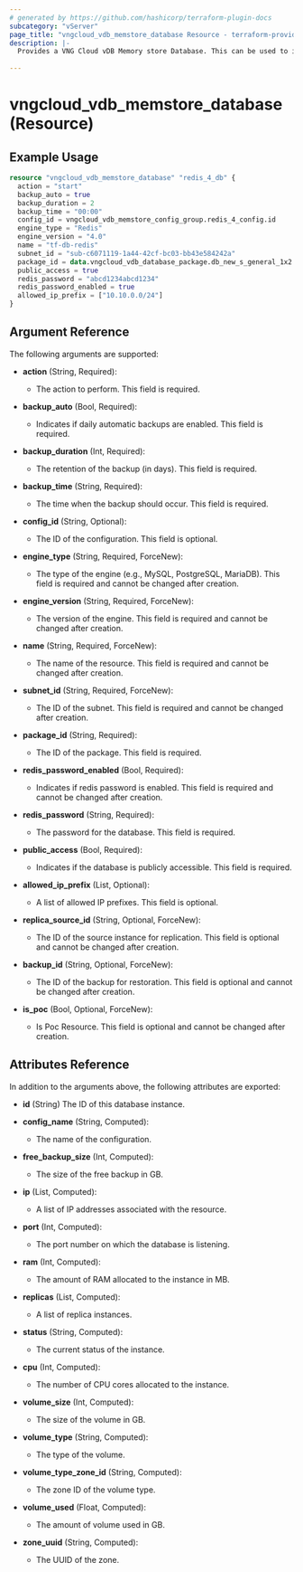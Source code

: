 ```yaml
---
# generated by https://github.com/hashicorp/terraform-plugin-docs
subcategory: "vServer"
page_title: "vngcloud_vdb_memstore_database Resource - terraform-provider-vngcloud"
description: |-
  Provides a VNG Cloud vDB Memory store Database. This can be used to import, create, modify, and delete.
  
---
```


# vngcloud_vdb_memstore_database (Resource)



## Example Usage

```terraform
resource "vngcloud_vdb_memstore_database" "redis_4_db" {
  action = "start"
  backup_auto = true
  backup_duration = 2
  backup_time = "00:00"
  config_id = vngcloud_vdb_memstore_config_group.redis_4_config.id
  engine_type = "Redis"
  engine_version = "4.0"
  name = "tf-db-redis"
  subnet_id = "sub-c6071119-1a44-42cf-bc03-bb43e584242a"
  package_id = data.vngcloud_vdb_database_package.db_new_s_general_1x2.id
  public_access = true
  redis_password = "abcd1234abcd1234"
  redis_password_enabled = true
  allowed_ip_prefix = ["10.10.0.0/24"]
}
```

## Argument Reference

The following arguments are supported:

- **action** (String, Required):
    - The action to perform. This field is required.

- **backup_auto** (Bool, Required):
    - Indicates if daily automatic backups are enabled. This field is required.

- **backup_duration** (Int, Required):
    - The retention of the backup (in days). This field is required.

- **backup_time** (String, Required):
    - The time when the backup should occur. This field is required.

- **config_id** (String, Optional):
    - The ID of the configuration. This field is optional.

- **engine_type** (String, Required, ForceNew):
    - The type of the engine (e.g., MySQL, PostgreSQL, MariaDB). This field is required and cannot be changed after creation.

- **engine_version** (String, Required, ForceNew):
    - The version of the engine. This field is required and cannot be changed after creation.

- **name** (String, Required, ForceNew):
    - The name of the resource. This field is required and cannot be changed after creation.

- **subnet_id** (String, Required, ForceNew):
    - The ID of the subnet. This field is required and cannot be changed after creation.

- **package_id** (String, Required):
    - The ID of the package. This field is required.

- **redis_password_enabled** (Bool, Required):
    - Indicates if redis password is enabled. This field is required and cannot be changed after creation.

- **redis_password** (String, Required):
    - The password for the database. This field is required.

- **public_access** (Bool, Required):
    - Indicates if the database is publicly accessible. This field is required.

- **allowed_ip_prefix** (List, Optional):
    - A list of allowed IP prefixes. This field is optional.

- **replica_source_id** (String, Optional, ForceNew):
    - The ID of the source instance for replication. This field is optional and cannot be changed after creation.

- **backup_id** (String, Optional, ForceNew):
    - The ID of the backup for restoration. This field is optional and cannot be changed after creation.

- **is_poc** (Bool, Optional, ForceNew):
    - Is Poc Resource. This field is optional and cannot be changed after creation.

## Attributes Reference

In addition to the arguments above, the following attributes are exported:
- **id** (String) The ID of this database instance.

- **config_name** (String, Computed):
    - The name of the configuration.

- **free_backup_size** (Int, Computed):
    - The size of the free backup in GB.

- **ip** (List, Computed):
    - A list of IP addresses associated with the resource.

- **port** (Int, Computed):
    - The port number on which the database is listening.

- **ram** (Int, Computed):
    - The amount of RAM allocated to the instance in MB.

- **replicas** (List, Computed):
    - A list of replica instances.

- **status** (String, Computed):
    - The current status of the instance.

- **cpu** (Int, Computed):
    - The number of CPU cores allocated to the instance.

- **volume_size** (Int, Computed):
    - The size of the volume in GB.

- **volume_type** (String, Computed):
    - The type of the volume.

- **volume_type_zone_id** (String, Computed):
    - The zone ID of the volume type.

- **volume_used** (Float, Computed):
    - The amount of volume used in GB.

- **zone_uuid** (String, Computed):
    - The UUID of the zone.
